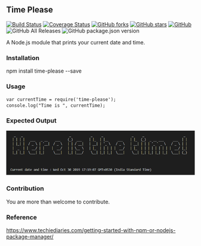 ## Time Please
[![Build Status][build-status-image]][build-status-url] [![Coverage Status][coverage-image]][coverage-url] [![GitHub forks][github-fork-image]][github-fork-url] [![GitHub stars][github-star-image]][github-star-url] [![GitHub][github-license-url]](LICENSE.md) ![GitHub All Releases][github-download-url] ![GitHub package.json version][github-version-url]

A Node.js module that prints your current date and time.


### Installation
npm install time-please --save


### Usage
```
var currentTime = require('time-please');
console.log("Time is ", currentTime);
```

### Expected Output
![Expected Output](https://raw.githubusercontent.com/naman1303/images/master/time-please.PNG)


### Contribution
You are more than welcome to contribute.


### Reference
https://www.techiediaries.com/getting-started-with-npm-or-nodejs-package-manager/

[build-status-image]: https://travis-ci.org/naman1303/time-please.svg?branch=master
[build-status-url]: https://travis-ci.org/naman1303/time-please
[coverage-image]: https://coveralls.io/repos/github/naman1303/time-please/badge.svg?branch=master
[coverage-url]: https://coveralls.io/github/naman1303/time-please?branch=master
[github-fork-image]: https://img.shields.io/github/forks/naman1303/time-please
[github-fork-url]: https://github.com/naman1303/time-please/network
[github-star-image]: https://img.shields.io/github/stars/naman1303/time-please?color=orange
[github-star-url]: https://github.com/naman1303/time-please/stargazers
[github-version-url]: https://img.shields.io/github/package-json/v/naman1303/time-please
[github-download-url]: https://img.shields.io/github/downloads/naman1303/time-please/total
[github-license-url]: https://img.shields.io/github/license/naman1303/time-please
